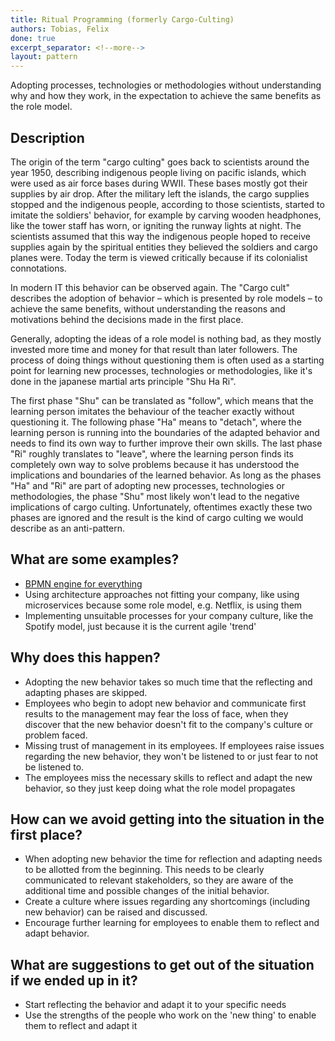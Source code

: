 ```yaml
---
title: Ritual Programming (formerly Cargo-Culting)
authors: Tobias, Felix
done: true
excerpt_separator: <!--more-->
layout: pattern
---
```

Adopting processes, technologies or methodologies without understanding why and how they work, in the expectation to achieve the same benefits as the role model.
<!--more-->

## Description
The origin of the term "cargo culting" goes back to scientists around the year 1950, describing indigenous people living on pacific islands, which were used as air force bases during WWII. These bases mostly got their supplies by air drop. After the military left the islands, the cargo supplies stopped and the indigenous people, according to those scientists, started to imitate the soldiers' behavior, for example by carving wooden headphones, like the tower staff has worn, or igniting the runway lights at night. The scientists assumed that this way the indigenous people hoped to receive supplies again by the spiritual entities they believed the soldiers and cargo planes were. Today the term is viewed critically because if its colonialist connotations.

In modern IT this behavior can be observed again. The "Cargo cult" describes the adoption of behavior – which is presented by role models – to achieve the same benefits, without understanding the reasons and motivations behind the decisions made in the first place.

Generally, adopting the ideas of a role model is nothing bad, as they mostly invested more time and money for that result than later followers. The process of doing things without questioning them is often used as a starting point for learning new processes, technologies or methodologies, like it's done in the japanese martial arts principle "Shu Ha Ri".

The first phase "Shu" can be translated as "follow", which means that the learning person imitates the behaviour of the teacher exactly without questioning it. The following phase "Ha" means to "detach", where the learning person is running into the boundaries of the adapted behavior and needs to find its own way to further improve their own skills.
The last phase "Ri" roughly translates to "leave", where the learning person finds its completely own way to solve problems because it has understood the implications and boundaries of the learned behavior. As long as the phases "Ha" and "Ri" are part of adopting new processes, technologies or methodologies, the phase "Shu" most likely won't lead to the negative implications of cargo culting. Unfortunately, oftentimes exactly these two phases are ignored and the result is the kind of cargo culting we would describe as an anti-pattern.

## What are some examples?
- [BPMN engine for everything](../case_studies/using_a_bpmn_engine_for_everything.html)
- Using architecture approaches not fitting your company, like using microservices because some role model, e.g. Netflix, is using them
- Implementing unsuitable processes for your company culture, like the Spotify model, just because it is the current agile 'trend'

## Why does this happen?
- Adopting the new behavior takes so much time that the reflecting and adapting phases are skipped.
- Employees who begin to adopt new behavior and communicate first results to the management may fear the loss of face, when they discover that the new behavior doesn't fit to the company's culture or problem faced.
- Missing trust of management in its employees. If employees raise issues regarding the new behavior, they won't be listened to or just fear to not be listened to.
- The employees miss the necessary skills to reflect and adapt the new behavior, so they just keep doing what the role model propagates

## How can we avoid getting into the situation in the first place?
- When adopting new behavior the time for reflection and adapting needs to be allotted from the beginning. This needs to be clearly communicated to relevant stakeholders, so they are aware of the additional time and possible changes of the initial behavior.
- Create a culture where issues regarding any shortcomings (including new behavior) can be raised and discussed.
- Encourage further learning for employees to enable them to reflect and adapt behavior.

## What are suggestions to get out of the situation if we ended up in it?
- Start reflecting the behavior and adapt it to your specific needs
- Use the strengths of the people who work on the 'new thing' to enable them to reflect and adapt it

